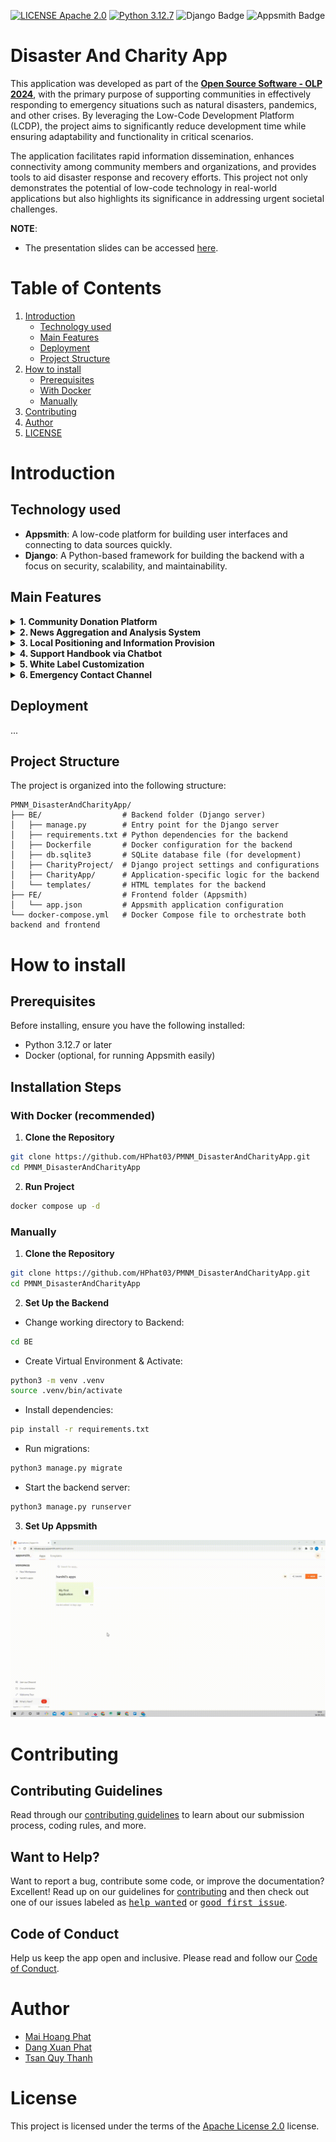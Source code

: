 [![LICENSE Apache 2.0](https://img.shields.io/badge/license-Apache%202.0-blue?style=flat-square)](https://www.apache.org/licenses/LICENSE-2.0)
[![Python 3.12.7](https://img.shields.io/badge/python-3.12.7-blue)](https://www.python.org/downloads/release/python-3127/)
![Django Badge](https://img.shields.io/badge/django-092E20?logo=django&logoColor=white)
![Appsmith Badge](https://img.shields.io/badge/Appsmith-2A2F3D?logo=appsmith&logoColor=fff)

# Disaster And Charity App

This application was developed as part of the **[Open Source Software - OLP 2024](https://www.olp.vn/procon-pmmn/ph%E1%BA%A7n-m%E1%BB%81m-ngu%E1%BB%93n-m%E1%BB%9F)**, with the primary purpose of supporting communities in effectively responding to emergency situations such as natural disasters, pandemics, and other crises. By leveraging the Low-Code Development Platform (LCDP), the project aims to significantly reduce development time while ensuring adaptability and functionality in critical scenarios.

The application facilitates rapid information dissemination, enhances connectivity among community members and organizations, and provides tools to aid disaster response and recovery efforts. This project not only demonstrates the potential of low-code technology in real-world applications but also highlights its significance in addressing urgent societal challenges.

**NOTE**:
- The presentation slides can be accessed [here](https://www.canva.com/design/DAGYlS2P72c/TwEkriPqEOpjaLw55xBNbQ/edit).

# Table of Contents

1. [Introduction](#introduction)
    - [Technology used](#technology-used)
    - [Main Features](#main-features)
    - [Deployment](#deployment)
    - [Project Structure](#project-structure)
2. [How to install](#how-to-install)
    - [Prerequisites](#prerequisites)
    - [With Docker](#with-docker-recommended)
    - [Manually](#manually)
3. [Contributing](#contributing)
4. [Author](#author)
5. [LICENSE](#license)

# Introduction

## Technology used

- **Appsmith**: A low-code platform for building user interfaces and connecting to data sources quickly.
- **Django**: A Python-based framework for building the backend with a focus on security, scalability, and maintainability.

## Main Features

<details>
<summary><b>1. Community Donation Platform</b></summary>

  - **Multi-Model Donations**: Supports diverse donation methods, including cash, physical goods, and online payments through popular channels.  
  - **Transparency and Accountability**: Displays detailed contribution data, including total funds/items collected, donor information, and fund allocation.  
  - **User-Friendly Interface**: Offers an intuitive interface for easy access and streamlined donation processes.  
</details>

<details>
<summary><b>2. News Aggregation and Analysis System</b></summary>

  - **Curated Information**: Collects and filters news from reliable media sources focusing on pandemics, natural disasters, and emergencies.  
  - **Data Analysis**: Identifies trends, statuses, and levels of impact in different regions, improving forecasting and response capabilities.  
  - **Categorized Content**: Organizes information by topics, regions, and urgency, allowing users to quickly access relevant updates.  
</details>

<details>
<summary><b>3. Local Positioning and Information Provision</b></summary>

  - **GPS Integration**: Identifies the user's current location using GPS technology.  
  - **Localized Updates**: Provides real-time information on risks such as diseases and natural disasters in the user’s area.  
  - **Personalized Solutions**: Suggests tailored preventive measures and response strategies based on the user's location and circumstances.
</details>

<details>
<summary><b>4. Support Handbook via Chatbot</b></summary>

  - **Interactive Assistance**: A chatbot that interacts with users to provide information, answer queries, and offer support in emergencies.
  - **Multilingual Support**: Accommodates global users by offering support in multiple languages.
</details>

<details>
<summary><b>5. White Label Customization</b></summary>

  - **Brand Adaptability**: Allows customization of the system's interface and functionalities to align with an organization's branding and needs.
  - **Donation and Language Configuration**: Supports integration of specific donation types and languages tailored to target audiences.
</details>

<details>
<summary><b>6. Emergency Contact Channel</b></summary>

  - **Directory Access**: Provides a comprehensive directory of emergency contact numbers, including rescue services, medical assistance, and relief organizations.  
  - **Quick Call Integration**: Enables users to make direct calls to critical contacts through the application for immediate help in emergencies.
</details>

## Deployment

...

## Project Structure

The project is organized into the following structure:

```
PMNM_DisasterAndCharityApp/
├── BE/                  # Backend folder (Django server)
│   ├── manage.py        # Entry point for the Django server
│   ├── requirements.txt # Python dependencies for the backend
│   ├── Dockerfile       # Docker configuration for the backend
│   ├── db.sqlite3       # SQLite database file (for development)
│   ├── CharityProject/  # Django project settings and configurations
│   ├── CharityApp/      # Application-specific logic for the backend
│   └── templates/       # HTML templates for the backend
├── FE/                  # Frontend folder (Appsmith)
│   └── app.json         # Appsmith application configuration
└── docker-compose.yml   # Docker Compose file to orchestrate both backend and frontend
```

# How to install

## Prerequisites  
Before installing, ensure you have the following installed:  
- Python 3.12.7 or later
- Docker (optional, for running Appsmith easily)

## Installation Steps

### With Docker (recommended)

1. **Clone the Repository**  
```bash
git clone https://github.com/HPhat03/PMNM_DisasterAndCharityApp.git
cd PMNM_DisasterAndCharityApp
```

2. **Run Project**
```bash
docker compose up -d
```

### Manually

1. **Clone the Repository**  
```bash
git clone https://github.com/HPhat03/PMNM_DisasterAndCharityApp.git
cd PMNM_DisasterAndCharityApp
```

2. **Set Up the Backend**

- Change working directory to Backend:
```bash
cd BE
```

- Create Virtual Environment & Activate:
```bash
python3 -m venv .venv
source .venv/bin/activate
```

- Install dependencies:
```bash
pip install -r requirements.txt
```

- Run migrations:
```bash
python3 manage.py migrate
```

- Start the backend server:
```bash
python3 manage.py runserver
```

3. **Set Up Appsmith**

![](./assets/appsmith_import_app_json.gif)

# Contributing

## Contributing Guidelines

Read through our [contributing guidelines][contributing] to learn about our submission process, coding rules, and more.

## Want to Help?

Want to report a bug, contribute some code, or improve the documentation? Excellent! Read up on our guidelines for [contributing][contributing] and then check out one of our issues labeled as <kbd>[help wanted](https://github.com/HPhat03/PMNM_DisasterAndCharityApp/labels/help%20wanted)</kbd> or <kbd>[good first issue](https://github.com/HPhat03/PMNM_DisasterAndCharityApp/labels/good%20first%20issue)</kbd>.

## Code of Conduct

Help us keep the app open and inclusive. Please read and follow our [Code of Conduct][codeofconduct].

# Author

-   [Mai Hoang Phat](https://github.com/HPhat03)
-   [Dang Xuan Phat](https://github.com/xuanphat11112003)
-   [Tsan Quy Thanh](https://github.com/quythanh)

# License

This project is licensed under the terms of the [Apache License 2.0](http://www.apache.org/licenses/) license.


[codeofconduct]: CODE_OF_CONDUCT.md
[contributing]: CONTRIBUTING.md
